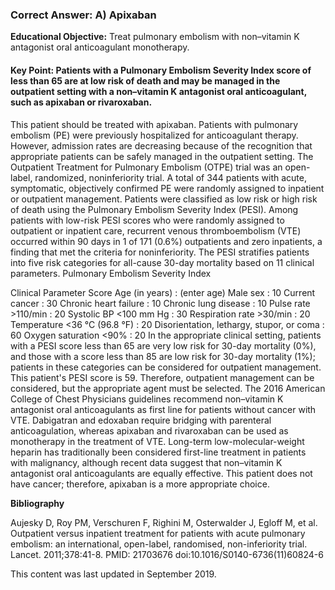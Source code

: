 
### Correct Answer: A) Apixaban 

**Educational Objective:** Treat pulmonary embolism with non–vitamin K antagonist oral anticoagulant monotherapy.

#### **Key Point:** Patients with a Pulmonary Embolism Severity Index score of less than 65 are at low risk of death and may be managed in the outpatient setting with a non–vitamin K antagonist oral anticoagulant, such as apixaban or rivaroxaban.

This patient should be treated with apixaban. Patients with pulmonary embolism (PE) were previously hospitalized for anticoagulant therapy. However, admission rates are decreasing because of the recognition that appropriate patients can be safely managed in the outpatient setting. The Outpatient Treatment for Pulmonary Embolism (OTPE) trial was an open-label, randomized, noninferiority trial. A total of 344 patients with acute, symptomatic, objectively confirmed PE were randomly assigned to inpatient or outpatient management. Patients were classified as low risk or high risk of death using the Pulmonary Embolism Severity Index (PESI). Among patients with low-risk PESI scores who were randomly assigned to outpatient or inpatient care, recurrent venous thromboembolism (VTE) occurred within 90 days in 1 of 171 (0.6%) outpatients and zero inpatients, a finding that met the criteria for noninferiority. The PESI stratifies patients into five risk categories for all-cause 30-day mortality based on 11 clinical parameters.
Pulmonary Embolism Severity Index

Clinical Parameter
Score
Age (in years) : (enter age)
Male sex : 10
Current cancer : 30
Chronic heart failure : 10
Chronic lung disease : 10
Pulse rate >110/min : 20
Systolic BP <100 mm Hg : 30
Respiration rate >30/min : 20
Temperature <36 °C (96.8 °F) : 20
Disorientation, lethargy, stupor, or coma : 60
Oxygen saturation <90% : 20
In the appropriate clinical setting, patients with a PESI score less than 65 are very low risk for 30-day mortality (0%), and those with a score less than 85 are low risk for 30-day mortality (1%); patients in these categories can be considered for outpatient management. This patient's PESI score is 59. Therefore, outpatient management can be considered, but the appropriate agent must be selected. The 2016 American College of Chest Physicians guidelines recommend non–vitamin K antagonist oral anticoagulants as first line for patients without cancer with VTE. Dabigatran and edoxaban require bridging with parenteral anticoagulation, whereas apixaban and rivaroxaban can be used as monotherapy in the treatment of VTE.
Long-term low-molecular-weight heparin has traditionally been considered first-line treatment in patients with malignancy, although recent data suggest that non–vitamin K antagonist oral anticoagulants are equally effective. This patient does not have cancer; therefore, apixaban is a more appropriate choice.

**Bibliography**

Aujesky D, Roy PM, Verschuren F, Righini M, Osterwalder J, Egloff M, et al. Outpatient versus inpatient treatment for patients with acute pulmonary embolism: an international, open-label, randomised, non-inferiority trial. Lancet. 2011;378:41-8. PMID: 21703676 doi:10.1016/S0140-6736(11)60824-6

This content was last updated in September 2019.